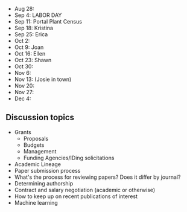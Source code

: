 * Aug 28:
* Sep 4: LABOR DAY
* Sep 11: Portal Plant Census
* Sep 18: Kristina
* Sep 25: Erica
* Oct 2: 
* Oct 9: Joan
* Oct 16: Ellen
* Oct 23: Shawn
* Oct 30:
* Nov 6:
* Nov 13: (Josie in town)
* Nov 20: 
* Nov 27: 
* Dec 4: 

## Discussion topics

* Grants
    * Proposals
    * Budgets
    * Management
    * Funding Agencies/IDing solicitations
* Academic Lineage
* Paper submission process
* What's the process for reviewing papers? Does it differ by journal?
* Determining authorship
* Contract and salary negotiation (academic or otherwise)
* How to keep up on recent publications of interest
* Machine learning